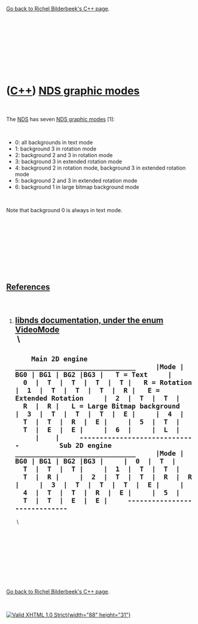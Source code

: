 

[Go back to Richel Bilderbeek's C++ page](Cpp.htm).

 

 

 

 

 

([C++](Cpp.htm)) [NDS graphic modes](CppNdsGraphicModes.htm)
============================================================

 

The [NDS](CppNds.htm) has seven [NDS graphic
modes](CppNdsGraphicModes.htm) \[1\]:

 

-   0: all backgrounds in text mode
-   1: background 3 in rotation mode
-   2: background 2 and 3 in rotation mode
-   3: background 3 in extended rotation mode
-   4: background 2 in rotation mode, background 3 in extended rotation
    mode
-   5: background 2 and 3 in extended rotation mode
-   6: background 1 in large bitmap background mode

 

Note that background 0 is always in text mode.

 

 

 

 

 

[References](CppReferences.htm)
-------------------------------

 

1.  [libnds documentation, under the enum
    VideoMode](http://libnds.devkitpro.org)\
     \
      --------------------------------------------------------------------------------------------------------------------------------------------------------------------------------------------------------------------------------------------------------------------------------------------------------------------------------------------------------------------------------------------------------------------------------------------------------------------------------------------------------------------------------------------------------------------------------------------------------------------------------------------------------------------------------------------------------------------------------------------------------------------------------------------------------------------------
      `     Main 2D engine     ______________________________     |Mode | BG0 | BG1 | BG2 |BG3 |   T = Text     |  0  |  T  |  T  |  T  |  T |   R = Rotation     |  1  |  T  |  T  |  T  |  R |   E = Extended Rotation     |  2  |  T  |  T  |  R  |  R |   L = Large Bitmap background     |  3  |  T  |  T  |  T  |  E |     |  4  |  T  |  T  |  R  |  E |     |  5  |  T  |  T  |  E  |  E |     |  6  |     |  L  |     |    |     -----------------------------          Sub 2D engine     ______________________________     |Mode | BG0 | BG1 | BG2 |BG3 |     |  0  |  T  |  T  |  T  |  T |     |  1  |  T  |  T  |  T  |  R |     |  2  |  T  |  T  |  R  |  R |     |  3  |  T  |  T  |  T  |  E |     |  4  |  T  |  T  |  R  |  E |     |  5  |  T  |  T  |  E  |  E |     -----------------------------     `
      --------------------------------------------------------------------------------------------------------------------------------------------------------------------------------------------------------------------------------------------------------------------------------------------------------------------------------------------------------------------------------------------------------------------------------------------------------------------------------------------------------------------------------------------------------------------------------------------------------------------------------------------------------------------------------------------------------------------------------------------------------------------------------------------------------------------------

     \

 

 

 

 

 

[Go back to Richel Bilderbeek's C++ page](Cpp.htm).



 

[![Valid XHTML 1.0 Strict](valid-xhtml10.png){width="88"
height="31"}](http://validator.w3.org/check?uri=referer)
